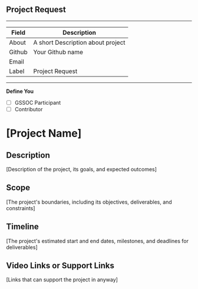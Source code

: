 ## Project Request

<!-- Describe the project and the problem statement-->

---

| Field  | Description                       |
| ------ | --------------------------------- |
| About  | A short Description about project |
| Github | Your Github name                  |
| Email  |                                   |
| Label  | Project Request                   |

<!-- your github profile link -->

---

**Define You**

- [ ] GSSOC Participant
- [ ] Contributor

<!-- Have you talked to any of the Moderators or Project Admin (Adithya S K or CognitiveLab) before creating this issue? If not, just have a quick discussion and then once approved, create this feature request. -->

# [Project Name]

## Description

[Description of the project, its goals, and expected outcomes]

## Scope

[The project's boundaries, including its objectives, deliverables, and constraints]

## Timeline

[The project's estimated start and end dates, milestones, and deadlines for deliverables]

## Video Links or Support Links

[Links that can support the project in anyway]
